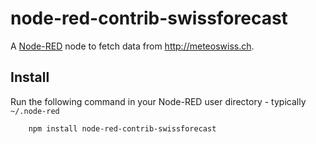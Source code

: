 node-red-contrib-swissforecast
==============================

A <a href="http://nodered.org" target="_new">Node-RED</a> node to fetch data from <a href="https://meteoswiss.ch" target="_new">http://meteoswiss.ch</a>.

Install
-------

Run the following command in your Node-RED user directory - typically `~/.node-red`

        npm install node-red-contrib-swissforecast
